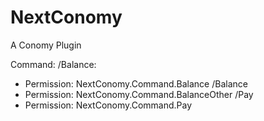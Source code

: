 # NextConomy
A Conomy Plugin


Command:
 /Balance:
   - Permission: NextConomy.Command.Balance 
 /Balance <Player>
   - Permission: NextConomy.Command.BalanceOther
 /Pay <Player> <Amount>
   - Permission: NextConomy.Command.Pay
